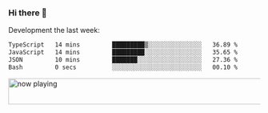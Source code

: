 ### Hi there 👋

Development the last week:
<!--START_SECTION:waka-->

```txt
TypeScript   14 mins         █████████▒░░░░░░░░░░░░░░░   36.89 %
JavaScript   14 mins         █████████░░░░░░░░░░░░░░░░   35.65 %
JSON         10 mins         ███████░░░░░░░░░░░░░░░░░░   27.36 %
Bash         0 secs          ░░░░░░░░░░░░░░░░░░░░░░░░░   00.10 %
```

<!--END_SECTION:waka-->

<!--
**JASONPANGGO/jasonpanggo** is a ✨ _special_ ✨ repository because its `README.md` (this file) appears on your GitHub profile.

Here are some ideas to get you started:

- 🔭 I’m currently working on ...
- 🌱 I’m currently learning ...
- 👯 I’m looking to collaborate on ...
- 🤔 I’m looking for help with ...
- 💬 Ask me about ...
- 📫 How to reach me: ...
- 😄 Pronouns: ...
- ⚡ Fun fact: ...
-->

<a href="https://volt.fm/user/q8yd9e79csfr57rt" target="_blank"><img src="https://spotify-badge-egoist.vercel.app/api/now-playing" width="540" height="52" alt="now playing"></a>

